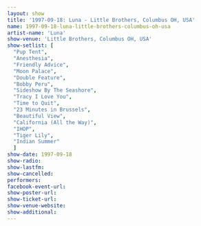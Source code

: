 ```yaml
---
layout: show
title: '1997-09-18: Luna - Little Brothers, Columbus OH, USA'
name: 1997-09-18-luna-little-brothers-columbus-oh-usa
artist-name: 'Luna'
show-venue: 'Little Brothers, Columbus OH, USA'
show-setlist: [
  "Pup Tent",
  "Anesthesia",
  "Friendly Advice",
  "Moon Palace",
  "Double Feature",
  "Bobby Peru",
  "Sideshow By The Seashore",
  "Tracy I Love You",
  "Time to Quit",
  "23 Minutes in Brussels",
  "Beautiful View",
  "California (All the Way)",
  "IHOP",
  "Tiger Lily",
  "Indian Summer"
  ]
show-date: 1997-09-18
show-radio: 
show-lastfm: 
show-cancelled: 
performers: 
facebook-event-url: 
show-poster-url: 
show-ticket-url: 
show-venue-website: 
show-additional: 
---
```


